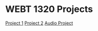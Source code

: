 <h1>WEBT 1320 Projects</h1>

<a href="project2/index.html" target="_blank">Project 1</a>
<a href="lab4/index.html" target="_blank">Project 2</a>
<a href="lab5/index.html" target="_blank">Audio Project</a>